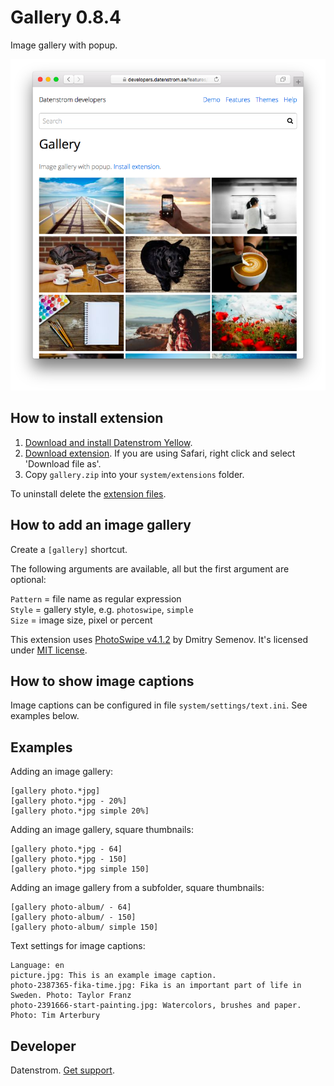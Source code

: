 Gallery 0.8.4
=============
Image gallery with popup.

<p align="center"><img src="gallery-screenshot.png?raw=true" alt="Screenshot"></p>

## How to install extension

1. [Download and install Datenstrom Yellow](https://github.com/datenstrom/yellow/).
2. [Download extension](https://github.com/datenstrom/yellow-extensions/raw/master/zip/gallery.zip). If you are using Safari, right click and select 'Download file as'.
3. Copy `gallery.zip` into your `system/extensions` folder.

To uninstall delete the [extension files](extension.ini).

## How to add an image gallery

Create a `[gallery]` shortcut.

The following arguments are available, all but the first argument are optional:
  
`Pattern` = file name as regular expression  
`Style` = gallery style, e.g. `photoswipe`, `simple`  
`Size` = image size, pixel or percent

This extension uses [PhotoSwipe v4.1.2](https://github.com/dimsemenov/photoswipe) by Dmitry Semenov. It's licensed under [MIT license](https://opensource.org/licenses/MIT).

## How to show image captions

Image captions can be configured in file `system/settings/text.ini`. See examples below.

## Examples

Adding an image gallery:

    [gallery photo.*jpg]
    [gallery photo.*jpg - 20%]
    [gallery photo.*jpg simple 20%]

Adding an image gallery, square thumbnails:

    [gallery photo.*jpg - 64]
    [gallery photo.*jpg - 150]
    [gallery photo.*jpg simple 150]

Adding an image gallery from a subfolder, square thumbnails:

    [gallery photo-album/ - 64]
    [gallery photo-album/ - 150]
    [gallery photo-album/ simple 150]

Text settings for image captions:

    Language: en
    picture.jpg: This is an example image caption.
    photo-2387365-fika-time.jpg: Fika is an important part of life in Sweden. Photo: Taylor Franz
    photo-2391666-start-painting.jpg: Watercolors, brushes and paper. Photo: Tim Arterbury

## Developer

Datenstrom. [Get support](https://extensions.datenstrom.se/help/).
